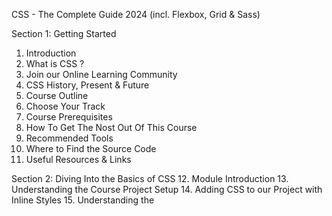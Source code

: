 CSS - The Complete Guide 2024 (incl. Flexbox, Grid & Sass)

Section 1: Getting Started
01. Introduction
02. What is CSS ?
03. Join our Online Learning Community
04. CSS History, Present & Future
05. Course Outline
06. Choose Your Track
07. Course Prerequisites
08. How To Get The Nost Out Of This Course
09. Recommended Tools
10. Where to Find the Source Code
11. Useful Resources & Links


Section 2: Diving Into the Basics of CSS
12. Module Introduction
13. Understanding the Course Project Setup
14. Adding CSS to our Project with Inline Styles
15. Understanding the <style> Tag & Creating a .css File
16. Applying Additional Styles & Importing Google Fonts
17. Theory Time - Selectors
18. Understanding the "Cascading" Style & Specificity
19. Understanding Inheritance
20. Adding Combinators
21. Theory Time - Combinators
22. Summarizinh Properties & Selectors
Quiz 1: Selectors & Combinators
Assignment 1: Time to Practice - The Basics
23. Wrap Up
24. Useful Resources & Links


Section 3: Diving Deeper into CSS
25. Module Introduction
26. Introducing the CSS Box Model
27. Understanding the Box Model
28. Understanding Margin Collapsing and Removing Default Margins
29. Deep Dive on "Margin Collapsing"
30. Theory Time - Working with Shorthand Properties
31. Applying Shorthands in Practice
32. Diving Into the Height & Width Properties
33. Understanding Box Sizing
34. Adding the Header to our Project
35. Understanding the Display Property
36. display: none vs visibility: hidden
37. HTML Refresher: Block-level vs Inline Elements
38. Applying the Display Property & Styling our Navigation Bar
39. Understanding an Unexpected "inline-block" Behaviour
40. Working with "text-decoration" & "vertical-align"
41. Styling Anchor Tags
42. Adding Pseudo Classes
43. Theory Time - Pseudo Classes & Pseudo Elements
44. Grouping Rules
45. Working with "font-weight" & "border"
46. Adding & Styling CTA-Button
47. Adding a Background Image to our Project
48. Properties Worth to Remember
Assignment 2: Time to Practice - Diving Deeper into CSS
49. Wrap Up
50. Useful Resources & Links


Section 4: More on Selectors & CSS Features
51. Module Introduction
52. Using Multiple CSS Classes & Combined Selectors
53. Classes or IDs ?
54. (Not) using !important
55. Selecting the Opposite with :not()
56. CSS & Browser Support
57. Wrap Up
Quiz 2: Rounding up The Basics
58. Useful Resources & Links


Section 5: Practicing the Basics
59. Module Introduction
60. Adding Style to our Plans
61. Working on the Recommended Plan
62. Styling the Badge with "border-radius"
63. Styling our List
64. Working on the Title and the Price of our Packages
65. Improving our Action Button
66. Understanding Outlines
67. Presenting the Core Features to the User
68. Styling the Headline of the Core Features Section
69. Preparing the Content of the Key Feature Area
70. Adding the Footer
71. What we Achieved so Far
72. Adding the Packages Page
73. Your Challenge
74. Styling the Links
75. Styling our Package Boxes
76. Adding "float" to our Package
77. Fixing the Hover Effect
78. Adding the Final Touches
79. Useful Resources & Links


Section 6: Positioning Elements with CSS
80. Module Introduction
81. Why Positioning will Improve our Website
82. Understanding Positioning - The Theory
83. Working with the "fixed" Value
84. Creating a Fixed Navigation Bar
85. Using "position" to Add a Background Image
86. Understanding the Z-Index
87. Adding a Badge to our Package
88. Styling & Positioning our Badge with "absolute" and "relative"
89. Diving Deeper into Relative Positioning
Quiz 3: Are you a "position" exprt ?
90. Working with "overflow" and Relative Positioning
91. Introducing "sticky" Positioning
92. Understanding the Stacking Context
Assignment 3: Time to Practice - Positioning
93. Wrap Up
94. Useful Resources & Links


Section 7: Positioning Elements with CSS
95. Optional: Advanced Track Introduction
96. Module Introduction
97. Understanding "background-size"
98. Working with "background-position"
99. The "background" Shorthand - Theory
100. Applying "background" Origin, Clip & Attachment
101. Using the "background" Shorthand on our Project
102. Styling Images
103. Adding the Customers Page to our Website
104. Working on the Image Layout
105. Understanding Linear Gradients
106. Applying Radial Gradients
107. Stacking Multiple Backgrounds
108. Understanding Filters
109. Adding & Styling SVGs - The Basics
110. Wrap Up
111. Useful Resources & Links


Section 8: Sizes & Units
112. Module Introduction
113. What's Wrong With Our Project Units ?
114. Where Units Matter
115. An Overview of Available Sizes & Units
116. Rules to Remember: Fixed Positioning & "%"
117. Rules to Remember: Absolute Positioning & "%"
118. Rules to Remember: Relative / Static Positioning & "%"
119. Fixing the Height 100% Issue
120. Defining the Font Size in the Root Element
121. Using "min-width/height" & "max-width/height"
122. Working with "rem" & "em"
123. Adding "rem" to Additional Properties
124. Finishing "rem"
125. Understanding the Viewport Units "vw" & "vh"
126. Windows, Viewport Units & Scrollbars
127. Choosing the Right Unit
128. Using "auto" to Center Elements
129. Cleaning Up our Code
130. Wrap Up
131. Useful Resources & Links


Section 9: Working with JavaScript & CSS
132. Module Introduction
133. Adding a Modal
134. Selecting & Manipulating Styles with JavaScript
135. Adding an Event Listener
Assignment 4: Time to Practice - Adding Styles with Javascript
136. Adding a Side Navigation Bar
137. Opening and Closing the Hamburger Menu
138. Manipulating Element Classes
139. Understanding Property Notations
140. Cleaning Up Our Code
141. Wrap Up
142. Useful Resources & Links


Section 10: Making our Website Responsive
143. Module Introduction
144. Why our Project Should Become Responsive
145. Understanding Hardware Pixels vs. Software Pixels
146. Comparing the Viewport Metatag (HTML) and Media Queries (CSS)
147. Understanding the "Viewport" Metatag
148. Designing Websites "Mobile First"
149. Adding our First Media Queries
150. Things to Keep in Mind when Working with Media Queries
151. Finding the Right Breaking Points
152. Creating the Mobile First Design for our Plans
153. Making the Plans Responsive
154. Your Challenge
Assignment 5: Time to Practice - Creating a Responsive Design with Media Queries
155. Working with Logical Operators
156. Improving the Customers Page
157. Improving the Packages Page
158. Cleaning Up the Navigation Bar
159. Positioning our Footer Correctly
160. Wrap Up
161. Useful Resources & Links


Section 11: Adding & Styling Forms
162. Module Introduction
163. Adding the Unstyled Form
164. Page Initialization
165. Understanding Advanced Attribute Selectors
166. Working on the General Layout
167. Restyling the Form Elements
168. Styling the Checkbox
169. Providing Validation Feedback
170. Styling the Signup Button
171. Fixing a Broken Link
172. Wrap Up
173. Useful Resources & Links


Section 12: Working with Text & Fonts
174. Module Introduction
175. Comparing Generic Families & Font Families
176. Understanding the Browser Settings
177. Using the Default Font Families
178. Understanding the "font-family" Syntax
179. Working with Locally Saved Fonts
180. Working with Google Fonts
181. Understanding Font Faces & "font-style"
182. Importing our Custom Fonts
183. Understanding Font Formats
184. Diving into Font Properties
185. Adding "letter-spacing"
186. Changing the Line Height
187. Applying "text-decoration" & "text-shadow"
188. Understanding the "font" Shorthand
189. Loading Performance & "font-display"
190. Wrap Up
191. Useful Resources & Links


Section 13: Adding Flexbox to our Project
192. Optional: Expert Track Introduction
193. Module Introduction
194. How we Could Improve our Project
195. Understanding Flexbox
196. Creating a Flex Container
197.  Using "flex-direction" & "flex-wrap"
198. Understanding the Importance of Main Axis & Cross Axis
199. Working with "align-items" & "justify-content"
200. And What About "align-content"
Quiz 4: Are you a Flexbox expert already ?
201. Improving the Navigation Bar with Flexbox
202. Your Challenge - Working on the Mobile Navigation Bar
203. Improving the Footer
Assignment 6: Time to Practice - Flexbox
205. [OPTIONAL] Assignment Solution
206. Adding Flexbox to the Customers Page
207. Using the "order" Property for a Flex Item
208. Working with "align-self"
209. Understanding "flex-grow"
210. Applying "flex-shrink"
211. Comparing "flex-basis" vs "width" & "height"
212. Wrap Up
213. Useful Resources & Links


Section 14: Using the CSS Grid
214. Module Introduction
215. What is the CSS Grid ?
216. Getting Started
217. Turning a Container into a Grid
218. Defining Columns & Rows
219. Positioning Child Elements in a Grid
220. Using "element-sizing", "repeat" & "minmax"
221. Advanced Element Positioning
222. Working with Named Lines
Assignment 7: Time to Practice - Grid
223. Understanding Column & Row Shorthands
224. Working with Gaps
225. Adding Named Template Areas
Assignment 8: Time to Practice - Diving deeper into the CSS Grid
226. Creating Automatically Generated Grid Areas
227. Using the Grid on our Project
228. Working with "fit-content"
229. Positioning Grid Elements
230. Positioning the Entire Grid Content
231. Positioning Elements Individually
232. Understanding Responsive Grids
233. Applying Autoflow
234. Comparing the Explicit & Implicit Grid
235. Understanding "auto-fill" & "auto-fit"
236. Creating a Dense Grid
237. Styling the Project Form with Grid
238. Comparing Grid & Flexbox
239. Next Steps
240. Wrap Up
241. Useful Resources & Links


Section 15: Transforming Elements with CSS Transforms
242. Module Introduction
243. Rotating Elements and setting transform-origin
244. Using Rotate and Translate
245. Working with "skew" and "scale"
246. Applying Transformation Shorthands
247. Rotating Elements in 3 Dimensions
248. Understanding the "perspective" Property
249. Moving Elements along the Z-Axis with "translateZ"
250. Rotating the Container with "transform style"
251. Flipping Elements & "backface-visibility"
252. Wrap Up
253. Useful Resources & Links


Section 16: Transitions & Animations in CSS
254. Module Introduction
255. Understanding and Applying Transitions
256. CSS "transition" Property Deep Dive
257. Working with Timing Functions
258. Transitions & "display"
Assignment 9: Time to Practice - CSS Transitions
259. Using CSS Animations
260. CSS "animation" Property Deep Dive
261. Adding Multiple Keyframes
262. Adding Animations to our Customer Page
Assignment 10: Time to Practice - CSS Animations
263. Using JavaScript Animation Event Listeners
264. Wrap Up
265. Useful Resources & Links


Section 17: Writing Future-Proof CSS Code
266. Module Introduction
267. CSS Modules & Their Working Groups
268. Using CSS Variables
269. Understanding & Using Vendoor Prefixes
270. Which Prefixes Should You Use ?
271. Detecting Browser Support with @supports
272. Polyfills
273. Eliminating Cross-Browser Inconsistencies
274. How to Name CSS Classes
275. Vanilla CSS vs Frameworks
276. Wrap Up
